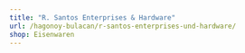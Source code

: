 ```yaml
---
title: "R. Santos Enterprises & Hardware"
url: /hagonoy-bulacan/r-santos-enterprises-und-hardware/
shop: Eisenwaren
---
```

